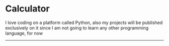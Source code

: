 # **Calculator**
I love coding on a platform called Python, also my projects will be published exclusively on it since I am not going to learn any other programming language, for now
___
